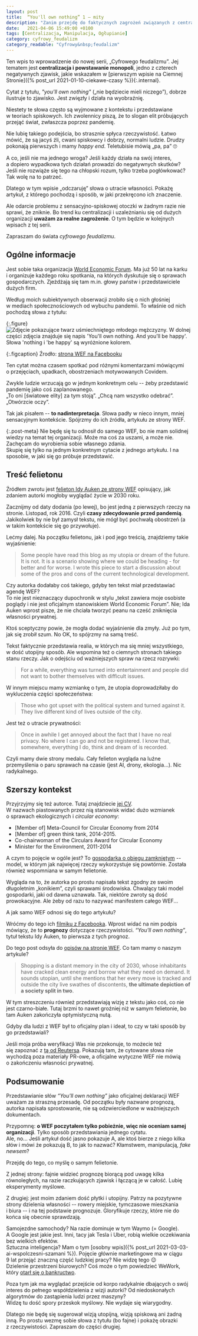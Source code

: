 ```yaml
---
layout: post
title:  “You'll own nothing” 1 – mity
description: "Zanim przejdę do faktycznych zagrożeń związanych z centralizacją, obalam teorię spiskową o słowach World Economic Forum."
date:   2021-04-06 15:49:00 +0100
tags: [Centralizacja, Manipulacja, Ogłupianie]
category: cyfrowy_feudalizm
category_readable: "Cyfrowy&nbsp;feudalizm"
---
```


Ten wpis to wprowadzenie do nowej serii, „Cyfrowego feudalizmu”. Jej tematem jest **centralizacja i&nbsp;powstawanie monopoli**, jedno z&nbsp;czterech negatywnych zjawisk, jakie wskazałem w&nbsp;[pierwszym wpisie na Ciemnej Stronie]({% post_url 2021-01-10-ciekawe-czasy %}){:.internal}.

Cytat z&nbsp;tytułu, *"you'll own nothing"* („nie będziecie mieli niczego”), dobrze ilustruje to zjawisko. Jest zwięzły i&nbsp;działa na wyobraźnię.

Niestety te słowa często są wyjmowane z&nbsp;kontekstu i&nbsp;przedstawiane w&nbsp;teoriach spiskowych. Ich zwolennicy piszą, że to slogan elit próbujących przejąć świat, zwłaszcza poprzez pandemię.

Nie lubię takiego podejścia, bo strasznie spłyca rzeczywistość. Łatwo mówić, że są jacyś źli, cwani spiskowcy i&nbsp;dobrzy, normalni ludzie. Drudzy pokonają pierwszych i&nbsp;mamy *happy end*. Teletubisie mówią „pa, pa” :roll_eyes:

A co, jeśli nie ma jednego wroga? Jeśli każdy działa na swój interes, a&nbsp;dopiero wypadkowa tych działań prowadzi do negatywnych skutków? Jeśli nie rozwiąże się tego na chłopski rozum, tylko trzeba pogłówkować?  
Tak wolę na to patrzeć.

Dlatego w&nbsp;tym wpisie „odczaruję” słowa o&nbsp;utracie własności. Pokażę artykuł, z&nbsp;którego pochodzą i&nbsp;sposób, w&nbsp;jaki przekręcono ich znaczenie.

Ale odarcie problemu z&nbsp;sensacyjno-spiskowej otoczki w&nbsp;żadnym razie nie sprawi, że zniknie. Bo trend ku centralizacji i&nbsp;uzależnianiu się od dużych organizacji **uważam za realne zagrożenie**. O&nbsp;tym będzie w&nbsp;kolejnych wpisach z&nbsp;tej serii.

Zapraszam do świata *cyfrowego feudalizmu*.

## Ogólne informacje

Jest sobie taka organizacja [World Economic Forum](https://en.wikipedia.org/wiki/World_Economic_Forum). Ma już 50 lat na karku i&nbsp;organizuje każdego roku spotkania, na których dyskutuje się o&nbsp;sprawach gospodarczych. Zjeżdżają się tam m.in. głowy państw i&nbsp;przedstawiciele dużych firm.

Według moich subiektywnych obserwacji zrobiło się o&nbsp;nich głośniej w&nbsp;mediach społecznościowych od wybuchu pandemii. To właśnie od nich pochodzą słowa z&nbsp;tytułu:

{:.figure}
<img src="/assets/posts/cyfrowy-feudalizm-mity/own-nothing.webp" alt="Zdjęcie pokazujące twarz uśmiechniętego młodego mężczyzny. W dolnej części zdjęcia znajduje się napis 'You'll own nothing. And you'll be happy'. Słowa 'nothing i 'be happy' są wyróżnione kolorem."/>

{:.figcaption}
Źrodło: [strona WEF na Facebooku](https://www.facebook.com/watch/?v=10153920524981479)

Ten cytat można czasem spotkać pod różnymi komentarzami mówiącymi o&nbsp;przejęciach, upadkach, obostrzeniach motywowanych Covidem.

Zwykle ludzie wrzucają go w&nbsp;jednym konkretnym celu -- żeby przedstawić pandemię jako coś zaplanowanego.  
„To oni \[światowe elity\] za tym stoją”. „Chcą nam wszystko odebrać”. „Otwórzcie oczy”.

Tak jak pisałem -- **to nadinterpretacja**. Słowa padły w&nbsp;nieco innym, mniej sensacyjnym kontekście. Spójrzmy do ich źródła, artykułu ze strony WEF.

{:.post-meta}
Nie będę się tu odnosił do samego WEF, bo nie mam solidnej wiedzy na temat tej organizacji. Może ma coś za uszami, a&nbsp;może nie. Zachęcam do wyrobienia sobie własnego zdania.  
Skupię się tylko na jednym konkretnym cytacie z&nbsp;jednego artykułu. I&nbsp;na sposobie, w&nbsp;jaki się go próbuje przedstawić.

## Treść felietonu

Źródłem zwrotu jest [felieton Idy Auken ze strony WEF](https://www.weforum.org/agenda/2016/11/how-life-could-change-2030/) opisujący, jak zdaniem autorki mogłoby wyglądać życie w 2030 roku.

Zacznijmy od daty dodania (po lewej), bo jest jedną z&nbsp;pierwszych rzeczy na stronie. Listopad, rok 2016. Czyli **czasy zdecydowanie przed pandemią**. Jakikolwiek by nie był zamysł tekstu, nie mógł być pochwałą obostrzeń (a w&nbsp;takim kontekście się go przywołuje).

Lećmy dalej. Na początku felietonu, jak i pod jego treścią, znajdziemy takie wyjaśnienie:

> Some people have read this blog as my utopia or dream of the future. It is not. It is a&nbsp;scenario showing where we could be heading - for better and for worse. I&nbsp;wrote this piece to start a&nbsp;discussion about some of the pros and cons of the current technological development.

Czy autorka dodałaby coś takiego, gdyby ten tekst miał przedstawiać agendę WEF?  
To nie jest nieznaczący dupochronik w&nbsp;stylu „tekst zawiera moje osobiste poglądy i&nbsp;nie jest oficjalnym stanowiskiem World Economic Forum”. Nie; Ida Auken wprost pisze, że nie chciała tworzyć peanu na cześć zniknięcia własności prywatnej.

Ktoś sceptyczny powie, że mogła dodać wyjaśnienie dla zmyły. Już po tym, jak się zrobił szum. No OK, to spójrzmy na samą treść.

Tekst faktycznie przedstawia realia, w&nbsp;których ma się mniej wszystkiego, w&nbsp;dość utopijny sposób. Ale wspomina też o&nbsp;ciemnych stronach takiego stanu rzeczy. Jak o&nbsp;odejściu od ważniejszych spraw na rzecz rozrywki:

> For a&nbsp;while, everything was turned into entertainment and people did not want to bother themselves with difficult issues.

W innym miejscu mamy wzmiankę o&nbsp;tym, że utopia doprowadziłaby do wykluczenia części społeczeństwa:

> Those who got upset with the political system and turned against it. They live different kind of lives outside of the city.

Jest też o&nbsp;utracie prywatności:

> Once in awhile I&nbsp;get annoyed about the fact that I&nbsp;have no real privacy. No where I&nbsp;can go and not be registered. I&nbsp;know that, somewhere, everything I&nbsp;do, think and dream of is recorded.

Czyli mamy dwie strony medalu. Cały felieton wygląda na luźne przemyślenia o&nbsp;paru sprawach na czasie (jest AI, drony, ekologia...). Nic radykalnego.

## Szerszy kontekst

Przyjrzyjmy się też autorce. Tutaj znajdziecie [jej CV](https://www.thedanishparliament.dk/members/ida-auken).  
W nazwach piastowanych przez nią stanowisk widać dużo wzmianek o&nbsp;sprawach ekologicznych i&nbsp;*circular economy*:

* \[Member of\] Meta-Council for Circular Economy from 2014
* \[Member of\] green think tank, 2014-2015.
* Co-chairwoman of the Circulars Award for Circular Economy
* Minister for the Environment, 2011-2014

A czym to pojęcie w&nbsp;ogóle jest? To [gospodarka o&nbsp;obiegu zamkniętym](https://pl.wikipedia.org/wiki/Gospodarka_o_obiegu_zamkni%C4%99tym) -- model, w&nbsp;którym jak najwięcej rzeczy wykorzystuje się powtórnie. Została również wspomniana w&nbsp;samym felietonie.

Wygląda na to, że autorka po prostu napisała tekst zgodny ze swoim długoletnim „konikiem”, czyli sprawami środowiska. Chwalący taki model gospodarki, jaki od dawna uznawała. Tak, niektóre zwroty są dość prowokacyjne. Ale żeby od razu to nazywać manifestem całego WEF...

A jak samo WEF odnosi się do tego artykułu?

Wróćmy do tego ich [filmiku z&nbsp;Facebooka](https://www.facebook.com/watch/?v=10153920524981479). Wprost widać na nim podpis mówiący, że to **prognozy** dotyczące rzeczywistości. *“You'll own nothing”*, tytuł tekstu Idy Auken, to pierwsza z&nbsp;tych prognoz.

Do tego post odsyła do [opisów na stronie WEF](https://www.weforum.org/agenda/2016/11/8-predictions-for-the-world-in-2030). Co tam mamy o&nbsp;naszym artykule?

> Shopping is a&nbsp;distant memory in the city of 2030, whose inhabitants have cracked clean energy and borrow what they need on demand. It sounds utopian, until she mentions that her every move is tracked and outside the city live swathes of discontents, **the ultimate depiction of a&nbsp;society split in two**.

W tym streszczeniu również przedstawiają wizję z&nbsp;tekstu jako coś, co nie jest czarno-białe. Tutaj brzmi to nawet groźniej niż w&nbsp;samym felietonie, bo tam Auken zakończyła optymistyczną nutą.

Gdyby dla ludzi z&nbsp;WEF był to oficjalny plan i&nbsp;ideał, to czy w&nbsp;taki sposób by go przedstawiali?

Jeśli moja próba weryfikacji Was nie przekonuje, to możecie też się zapoznać z&nbsp;[tą od Reutersa](https://www.reuters.com/article/uk-factcheck-wef-idUSKBN2AP2T0). Pokazują tam, że cytowane słowa nie wychodzą poza materiały PR-owe, a&nbsp;oficjalne wytyczne WEF nie mówią o&nbsp;zakończeniu własności prywatnej.

## Podsumowanie

Przedstawianie słów *“You'll own nothing”* jako oficjalnej deklaracji WEF uważam za straszną przesadę. Od początku były nazwane prognozą, autorka napisała sprostowanie, nie są odzwierciedlone w&nbsp;ważniejszych dokumentach.

Przypomnę: **o&nbsp;WEF poczytałem tylko pobieżnie, więc nie oceniam samej organizacji**. Tylko sposób przedstawiania jednego cytatu.  
Ale, no... Jeśli artykuł dość jasno pokazuje&nbsp;A, ale ktoś bierze z&nbsp;niego kilka słów i&nbsp;mówi że pokazują&nbsp;B, to jak to nazwać? Kłamstwem, manipulacją, *fake newsem*?

Przejdę do tego, co myślę o&nbsp;samym felietonie.

Z jednej strony: fajnie widzieć prognozę biorącą pod uwagę kilka równoległych, na razie raczkujących zjawisk i&nbsp;łączącą je w&nbsp;całość. Lubię eksperymenty myślowe.

Z drugiej: jest moim zdaniem dość płytki i&nbsp;utopijny. Patrzy na pozytywne strony dzielenia własności -- rowery miejskie, tymczasowe mieszkania i&nbsp;biura -- i&nbsp;na tej podstawie prognozuje. Gloryfikuje rzeczy, które nie do końca się obecnie sprawdzają.

Samojezdne samochody? Na razie dominuje w&nbsp;tym Waymo (= Google). A&nbsp;Google jest jakie jest. Inni, tacy jak Tesla i&nbsp;Uber, robią wielkie oczekiwania bez wielkich efektów.  
Sztuczna inteligencja? Mam o&nbsp;tym [osobny wpis]({% post_url 2021-03-03-ai-wspolczesni-szamani %}). Pojęcie głównie marketingowe ma w&nbsp;ciągu 9&nbsp;lat przejąć znaczną część ludzkiej pracy? Nie widzę tego :wink:  
Dzielenie przestrzeni biurowych? Coś może o&nbsp;tym powiedzieć WeWork, który [otarł się o&nbsp;bankructwo](https://www.businessinsider.com/weworks-nightmare-ipo?IR=T).

Poza tym jak ma wyglądać przejście od korpo radykalnie dbających o&nbsp;swój interes do pełnego współdzielenia z&nbsp;wizji autorki? Od niedoskonałych algorytmów do zastąpienia ludzi przez maszyny?  
Widzę tu dość spory przeskok myślowy. Nie wydaje się wiarygodny.

Dlatego nie będę się sugerował wizją utopijną, wizją spiskową ani żadną inną. Po prostu wezmę sobie słowa z&nbsp;tytułu (bo fajne) i&nbsp;pokażę obrazki z&nbsp;rzeczywistości. Zapraszam do części drugiej.
